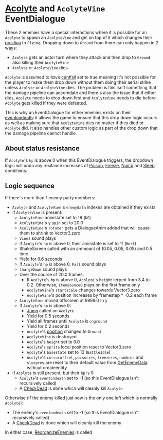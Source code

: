 # [Acolyte](../../Enemy%20actions/Enemies/Acolyte.md) and `AcolyteVine` EventDialogue
These 2 enemies have a special interactions where it is possible for an `Acolyte` to spawn an `AcolyteVine` and get on top of it which changes their [position](../../Actors%20states/BattlePosition.md) to `Flying`. Dropping down to `Ground` from there can only happen in 2 ways:

- `Acolyte` gets an actor turn where they attack and then drop to `Ground` also killing their `AcolyteVine`
- `Acolyte` or `AcolyteVine` dies

`Acolyte` is assumed to have [cantfall](../../Actors%20states/Enemy%20features.md#cantfall) set to true meaning it's not possible for the player to make them drop down without them doing their aerial strike unless `Acolyte` or `AcolyteVine` dies. The problem is this isn't something that the damage pipeline can accomdate and there's also the issue that if either dies, `Acolyte` needs to drop down first and `AcolyteVine` needs to die before `Acolyte` gets killed if they were defeated.

This is why an EventDialogue for either enemies exists on their [eventondeath](../../Actors%20states/Enemy%20features.md#eventondeath): it allows the game to ensure that this drop down logic occurs as well as making sure that `AcolyteVine` dies no matter if they died or `Acolyte` did. It also handles other custom logic as part of the drop down that the damage pipeline cannot handle.

## About status resistance
If `Acolyte`'s `hp` is above 0 when this EventDialogue triggers, the dropdown logic will undo any resitance increases of [Poison](../../Actors%20states/BattleCondition/Poison.md), [Freeze](../../Actors%20states/BattleCondition/Freeze.md), [Numb](../../Actors%20states/BattleCondition/Numb.md) and [Sleep](../../Actors%20states/BattleCondition/Sleep.md) conditions.

## Logic sequence

If there's more than 1 enemy party members:

- `Acolyte` and `AcolyteVine`'s `enemydata` indexes are obtained if they exists
- If `AcolyteVine` is present:
    - `AcolyteVine` animstate set to 18 (`KO`)
    - `AcolyteVine`'s y `spin` set to 20.0
    - `AcolyteVine`'s `rotater` gets a DialogueAnim added that will cause them to shrink to Vector3.zero
    - `Vine2` sound plays
    - If `Acolyte`'s `hp` is above 0, their animstate is set to 11 (`Hurt`)
    - ShakeScreen called with an ammount of (0.05, 0.05, 0.05) and 0.5 time
    - Yield for 0.6 seconds
    - If `Acolyte`'s `hp` is above 0, `Fall` sound plays
    - `ChargeDown` sound plays
    - Over the course of 20.0 frames:
        - If `Acolyte`'s `hp` is above 0, `Acolyte`'s `height` lerped from 3.4 to 0.2. Otherwise, `ItemBounce0` plays on the first frame only
        - `AcolyteVine`'s `startscale` changes towards Vector3.zero
        - `AcolyteVine`'s position increases by framestep * -0.2 each frame
    - `AcolyteVine` moved offscreen at 9999.0 in y
    - If `Acolyte`'s `hp` is above 0:
        - [Jump](../../../Entities/EntityControl/EntityControl%20Methods.md#jump) called on `Acolyte`
        - Yield for 0.5 seconds
        - Yield all frames until `Acolyte` is `onground`
        - Yield for 0.2 seconds
        - `Acolyte`'s [position](../../Actors%20states/BattlePosition.md) changed to `Ground`
        - `AcolyteVine` is destroyed
        - `Acolyte`'s `height` set to 0.0
        - `Acolyte`'s `sprite` local position reset to Vector3.zero
        - `Acolyte`'s `basestate` set to 13 (`BattleIdle`)
        - `Acolyte`'s `cursoroffset`, `poisonres`, `freezeres`, `numbres` and `sleepres` are reset to their default value from [GetEnemyData](../../../TextAsset%20Data/Enemies%20data.md#getenemydata) without createentity
- If `Acolyte` is still present, but their `hp` is 0:
    - `Acolyte`'s `eventondeath` set to -1 (so this EventDialogue isn't recursively called)
    - A [CheckDead](../Action%20coroutines/CheckDead.md) is done which will cleanly kill `Acolyte`

Otherwise (if the enemy killed just now is the only one left which is normally `Acolyte`):

- The enemy's `eventondeath` set to -1 (so this EventDialogue isn't recursively called)
- A [CheckDead](../Action%20coroutines/CheckDead.md) is done which will cleanly kill the enemy

In either case, [ReorganizeEnemies](../../Actors%20states/Enemy%20party%20members/ReorganizeEnemies.md) is called
